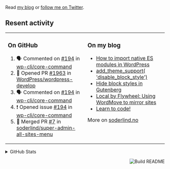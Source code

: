 Read [my blog](https://soderlind.no/) or [follow me on Twitter](https://twitter.com/soderlind).

## Resent activity

<table width="100%" border="0"><tr><td valign="top" width="49%">

### On GitHub

<!--START_SECTION:activity-->
1. 🗣 Commented on [#194](https://github.com/wp-cli/core-command/issues/194) in [wp-cli/core-command](https://github.com/wp-cli/core-command)
2. 💪 Opened PR [#1963](https://github.com/WordPress/wordpress-develop/pull/1963) in [WordPress/wordpress-develop](https://github.com/WordPress/wordpress-develop)
3. 🗣 Commented on [#194](https://github.com/wp-cli/core-command/issues/194) in [wp-cli/core-command](https://github.com/wp-cli/core-command)
4. ❗️ Opened issue [#194](https://github.com/wp-cli/core-command/issues/194) in [wp-cli/core-command](https://github.com/wp-cli/core-command)
5. 🎉 Merged PR [#7](https://github.com/soderlind/super-admin-all-sites-menu/pull/7) in [soderlind/super-admin-all-sites-menu](https://github.com/soderlind/super-admin-all-sites-menu)
<!--END_SECTION:activity-->

</td><td valign="top" width="49%">

### On my blog

<!-- BLOG:START -->
- [How to import native ES modules in WordPress](https://soderlind.no/how-to-import-native-es-modules-in-wordpress/)
- [add_theme_support&lpar; &#39;disable_block_style&#39;&rpar;](https://soderlind.no/add-theme-support-disable-block-style/)
- [Hide block styles in Gutenberg](https://soderlind.no/hide-block-styles-in-gutenberg/)
- [Local by Flywheel: Using WordMove to mirror sites](https://soderlind.no/local-by-flywheel-using-wordmove-to-mirror-sites/)
- [Learn to code!](https://soderlind.no/learn-to-code/)
<!-- BLOG:END -->

More on [soderlind.no](https://soderlind.no/)
</td></tr></table>

<details>
  <summary>GitHub Stats</summary>

  <img align="left" alt="Soderlind's GitHub Stats" src="https://github-readme-stats-d1emiyjuh.vercel.app/api?username=soderlind&show_icons=true&hide_border=true&count_private=true" />
  <img align="left" alt="Soderlind's Languages Stats" src="https://github-readme-stats-d1emiyjuh.vercel.app/api/top-langs/?username=soderlind" />

</details>

<a href="https://github.com/soderlind/soderlind/actions"><img src="https://github.com/soderlind/soderlind/workflows/Build%20README/badge.svg" align="right" alt="Build README"></a>

